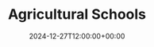 ---
weight: 10100
title: "Agricultural Schools"
description: "Your Global Directory of Agricultural Schools"
icon: database
date: 2024-12-27T12:00:00+00:00
---